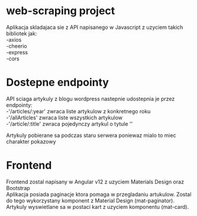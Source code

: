 # web-scraping project 
Aplikacja skladajaca sie z API napisanego w Javascript z uzyciem takich bibliotek jak:  
-axios  
-cheerio  
-express  
-cors  


# Dostepne endpointy
API sciaga artykuly z blogu wordpress nastepnie udostepnia je przez endpointy:  
-'/articles/:year' zwraca liste artykulow z konkretnego roku  
-'/allArticles' zwraca liste wszystkich artykulow   
-'/article/:title' zwraca pojedynczy artykul o tytule ''  

Artykuly pobierane sa podczas staru serwera poniewaz mialo to miec charakter pokazowy

# Frontend 
Frontend zostal napisany w Angular v12 z uzyciem Materials Design oraz Bootstrap  
Aplikacja posiada paginacje ktora pomaga w przegladaniu artukulow. Zostal do tego wykorzystany komponent z Material Design (mat-paginator). Artykuly wyswietlane sa w postaci kart z uzyciem komponentu (mat-card).

